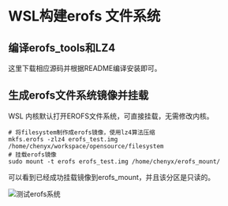 # WSL构建erofs 文件系统

## 编译erofs_tools和LZ4

这里下载相应源码并根据README编译安装即可。

## 生成erofs文件系统镜像并挂载

WSL 内核默认打开EROFS文件系统，可直接挂载，无需修改内核。

```Shell
# 将filesystem制作成erofs镜像，使用lz4算法压缩
mkfs.erofs -zlz4 erofs_test.img /home/chenyx/workspace/opensource/filesystem
# 挂载erofs镜像
sudo mount -t erofs erofs_test.img /home/chenyx/erofs_mount/
```

可以看到已经成功挂载镜像到erofs_mount，并且该分区是只读的。

![测试erofs系统](../../tmpimage/20221120223943.png)
